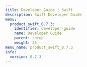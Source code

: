 ```yaml
---
title: Developer Guide | Swift
description: Swift Developer Guide
menu:
  product_swift_0.7.3:
    identifier: developer-guide
    name: Developer Guide
    parent: setup
    weight: 25
menu_name: product_swift_0.7.3
info:
  version: 0.7.3
---
```


